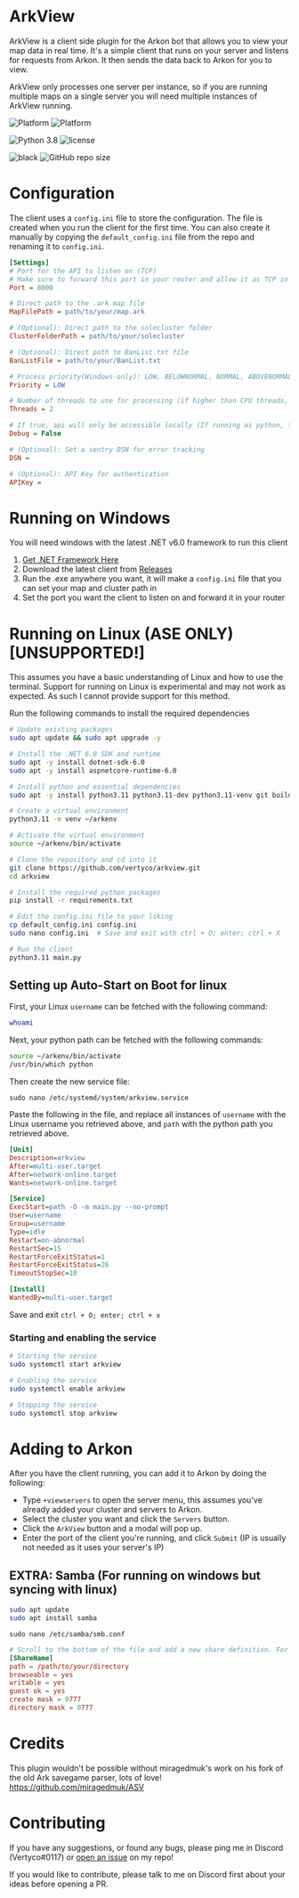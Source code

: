 # ArkView

ArkView is a client side plugin for the Arkon bot that allows you to view your map data in real time. It's a simple client that runs on your server and listens for requests from Arkon. It then sends the data back to Arkon for you to view.

ArkView only processes one server per instance, so if you are running multiple maps on a single server you will need multiple instances of ArkView running.

![Platform](https://img.shields.io/badge/Windows-0078D6?style=for-the-badge&logo=windows&logoColor=white)
![Platform](https://img.shields.io/badge/Linux-FCC624?style=for-the-badge&logo=linux&logoColor=black)

![Python 3.8](https://img.shields.io/badge/python-v3.11-orange?style=for-the-badge)
![license](https://img.shields.io/github/license/Vertyco/arkview?style=for-the-badge)

![black](https://img.shields.io/badge/style-black-000000?style=for-the-badge&?link=https://github.com/psf/black)
![GitHub repo size](https://img.shields.io/github/repo-size/Vertyco/arkview?color=blueviolet&style=for-the-badge)

# Configuration

The client uses a `config.ini` file to store the configuration. The file is created when you run the client for the first time. You can also create it manually by copying the `default_config.ini` file from the repo and renaming it to `config.ini`.

```ini
[Settings]
# Port for the API to listen on (TCP)
# Make sure to forward this port in your router and allow it as TCP in your firewall
Port = 8000

# Direct path to the .ark map file
MapFilePath = path/to/your/map.ark

# (Optional): Direct path to the solecluster folder
ClusterFolderPath = path/to/your/solecluster

# (Optional): Direct path to BanList.txt file
BanListFile = path/to/your/BanList.txt

# Process priority(Windows-only): LOW, BELOWNORMAL, NORMAL, ABOVENORMAL, HIGH
Priority = LOW

# Number of threads to use for processing (if higher than CPU threads, it will be set to CPU threads)
Threads = 2

# If true, api will only be accessible locally (If running as python, this will cause the client to fail)
Debug = False

# (Optional): Set a sentry DSN for error tracking
DSN =

# (Optional): API Key for authentication
APIKey =
```

# Running on Windows

You will need windows with the latest .NET v6.0 framework to run this client

1. [Get .NET Framework Here](https://dotnet.microsoft.com/en-us/download)
2. Download the latest client from [Releases](https://github.com/vertyco/arkview/releases)
3. Run the .exe anywhere you want, it will make a `config.ini` file that you can set your map and cluster path in
4. Set the port you want the client to listen on and forward it in your router

# Running on Linux (ASE ONLY) [UNSUPPORTED!]

This assumes you have a basic understanding of Linux and how to use the terminal.
Support for running on Linux is experimental and may not work as expected. As such I cannot provide support for this method.

Run the following commands to install the required dependencies

```bash
# Update existing packages
sudo apt update && sudo apt upgrade -y

# Install the .NET 6.0 SDK and runtime
sudo apt -y install dotnet-sdk-6.0
sudo apt -y install aspnetcore-runtime-6.0

# Install python and essential dependencies
sudo apt -y install python3.11 python3.11-dev python3.11-venv git build-essential nano

# Create a virtual environment
python3.11 -m venv ~/arkenv

# Activate the virtual environment
source ~/arkenv/bin/activate

# Clone the repository and cd into it
git clone https://github.com/vertyco/arkview.git
cd arkview

# Install the required python packages
pip install -r requirements.txt

# Edit the config.ini file to your liking
cp default_config.ini config.ini
sudo nano config.ini  # Save and exit with ctrl + O; enter; ctrl + X

# Run the client
python3.11 main.py
```

## Setting up Auto-Start on Boot for linux

First, your Linux `username` can be fetched with the following command:

```bash
whoami
```

Next, your python path can be fetched with the following commands:

```bash
source ~/arkenv/bin/activate
/usr/bin/which python
```

Then create the new service file:

`sudo nano /etc/systemd/system/arkview.service`

Paste the following in the file, and replace all instances of `username` with the Linux username you retrieved above, and `path` with the python path you retrieved above.

```ini
[Unit]
Description=arkview
After=multi-user.target
After=network-online.target
Wants=network-online.target

[Service]
ExecStart=path -O -m main.py --no-prompt
User=username
Group=username
Type=idle
Restart=on-abnormal
RestartSec=15
RestartForceExitStatus=1
RestartForceExitStatus=26
TimeoutStopSec=10

[Install]
WantedBy=multi-user.target
```

Save and exit `ctrl + O; enter; ctrl + x`

### Starting and enabling the service

```bash
# Starting the service
sudo systemctl start arkview

# Enabling the service
sudo systemctl enable arkview

# Stopping the service
sudo systemctl stop arkview
```

# Adding to Arkon

After you have the client running, you can add it to Arkon by doing the following:

- Type `+viewservers` to open the server menu, this assumes you've already added your cluster and servers to Arkon.
- Select the cluster you want and click the `Servers` button.
- Click the `ArkView` button and a modal will pop up.
- Enter the port of the client you're running, and click `Submit` (IP is usually not needed as it uses your server's IP)

## EXTRA: Samba (For running on windows but syncing with linux)

```bash
sudo apt update
sudo apt install samba
```

`sudo nano /etc/samba/smb.conf`

```conf
# Scroll to the bottom of the file and add a new share definition. For example:
[ShareName]
path = /path/to/your/directory
browseable = yes
writable = yes
guest ok = yes
create mask = 0777
directory mask = 0777
```

# Credits

This plugin wouldn't be possible without miragedmuk's work on his fork of the old Ark savegame parser, lots of love!
https://github.com/miragedmuk/ASV

# Contributing

If you have any suggestions, or found any bugs, please ping me in Discord (Vertyco#0117)
or [open an issue](https://github.com/vertyco/arkview/issues) on my repo!

If you would like to contribute, please talk to me on Discord first about your ideas before opening a PR.
